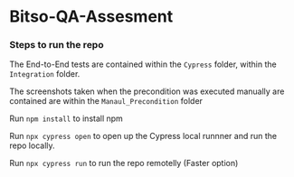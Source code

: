 # Bitso-QA-Assesment

### Steps to run the repo

The End-to-End tests are contained within the `Cypress` folder, within the `Integration` folder.

The screenshots taken when the precondition was executed manually are contained are within the `Manaul_Precondition` folder

Run `npm install` to install npm

Run `npx cypress open` to open up the Cypress local runnner and run the repo locally.

Run `npx cypress run` to run the repo remotelly (Faster option)
